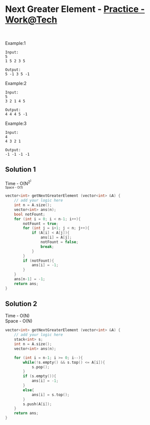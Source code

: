 # Next Greater Element - [Practice - Work@Tech](https://workat.tech/problem-solving/practice/next-greater-element)



<br>



Example:1
```
Input: 
5
1 5 2 3 5

Output: 
5 -1 3 5 -1
```
Example:2
```
Input: 
5
3 2 1 4 5

Output: 
4 4 4 5 -1
```
Example:3
```
Input: 
4
4 3 2 1

Output: 
-1 -1 -1 -1
```

## Solution 1  

Time - O(N<sup>2<sup>)<br>
Space - O(1)

```cpp
vector<int> getNextGreaterElement (vector<int> &A) {
	// add your logic here
	int n = A.size();
	vector<int> ans(n);
	bool notFount;
	for (int i = 0; i < n-1; i++){
		notFount = true;
		for (int j = i+1; j < n; j++){
			if (A[i] < A[j]){
				ans[i] = A[j];
				notFount = false;
				break;
			}
		}
		if (notFount){
			ans[i] = -1;
		}
	}
	ans[n-1] = -1;
	return ans;
}
```

## Solution 2 

Time - O(N)<br>
Space - O(N)

```cpp
vector<int> getNextGreaterElement (vector<int> &A) {
	// add your logic here
	stack<int> s;
	int n = A.size();
	vector<int> ans(n);

	for (int i = n-1; i >= 0; i--){
		while(!s.empty() && s.top() <= A[i]){
			s.pop();			
		}
		if (s.empty()){
			ans[i] = -1;
		}
		else{
			ans[i] = s.top();
		}
		s.push(A[i]);
	}
	return ans;
}
```